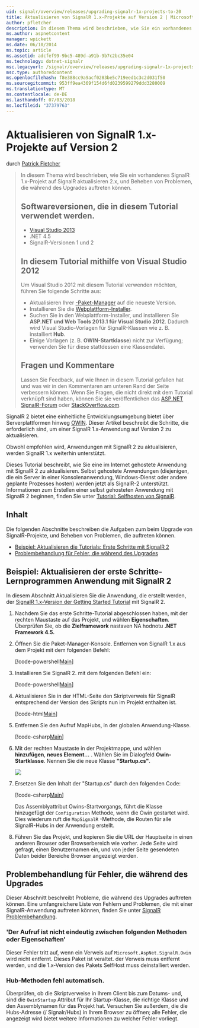 ```yaml
---
uid: signalr/overview/releases/upgrading-signalr-1x-projects-to-20
title: Aktualisieren von SignalR 1.x-Projekte auf Version 2 | Microsoft-Dokumentation
author: pfletcher
description: In diesem Thema wird beschrieben, wie Sie ein vorhandenes SignalR 1.x-Projekt auf SignalR aktualisieren 2.x, und Beheben von Problemen, die während des Upgrades auftreten können...
ms.author: aspnetcontent
manager: wpickett
ms.date: 06/10/2014
ms.topic: article
ms.assetid: adcfef99-9bc5-489d-a91b-9b7c2bc35e04
ms.technology: dotnet-signalr
msc.legacyurl: /signalr/overview/releases/upgrading-signalr-1x-projects-to-20
msc.type: authoredcontent
ms.openlocfilehash: f8e388cc9a9acf0283be5c719eed1c3c2d031f50
ms.sourcegitcommit: 953ff9ea4369f154d6fd0239599279ddd3280009
ms.translationtype: MT
ms.contentlocale: de-DE
ms.lasthandoff: 07/03/2018
ms.locfileid: "37379763"
---
```

<a name="upgrading-signalr-1x-projects-to-version-2"></a>Aktualisieren von SignalR 1.x-Projekte auf Version 2
====================
durch [Patrick Fletcher](https://github.com/pfletcher)

> In diesem Thema wird beschrieben, wie Sie ein vorhandenes SignalR 1.x-Projekt auf SignalR aktualisieren 2.x, und Beheben von Problemen, die während des Upgrades auftreten können.
> 
> ## <a name="software-versions-used-in-the-tutorial"></a>Softwareversionen, die in diesem Tutorial verwendet werden.
> 
> 
> - [Visual Studio 2013](https://www.microsoft.com/visualstudio/eng/2013-downloads)
> - .NET 4.5
> - SignalR-Versionen 1 und 2
>   
> 
> 
> ## <a name="using-visual-studio-2012-with-this-tutorial"></a>In diesem Tutorial mithilfe von Visual Studio 2012
> 
> 
> Um Visual Studio 2012 mit diesem Tutorial verwenden möchten, führen Sie folgende Schritte aus:
> 
> - Aktualisieren Ihrer [-Paket-Manager](http://docs.nuget.org/docs/start-here/installing-nuget) auf die neueste Version.
> - Installieren Sie die [Webplattform-Installer](https://www.microsoft.com/web/downloads/platform.aspx).
> - Suchen Sie in den Webplattform-Installer, und installieren Sie **ASP.NET und Web Tools 2013.1 für Visual Studio 2012**. Dadurch wird Visual Studio-Vorlagen für SignalR-Klassen wie z. B. installiert **Hub**.
> - Einige Vorlagen (z. B. **OWIN-Startklasse**) nicht zur Verfügung; verwenden Sie für diese stattdessen eine Klassendatei.
> 
> 
> ## <a name="questions-and-comments"></a>Fragen und Kommentare
> 
> Lassen Sie Feedback, auf wie Ihnen in diesem Tutorial gefallen hat und was wir in den Kommentaren am unteren Rand der Seite verbessern können. Wenn Sie Fragen, die nicht direkt mit dem Tutorial verknüpft sind haben, können Sie sie veröffentlichen das [ASP.NET SignalR-Forum](https://forums.asp.net/1254.aspx/1?ASP+NET+SignalR) oder [StackOverflow.com](http://stackoverflow.com/).


SignalR 2 bietet eine einheitliche Entwicklungsumgebung bietet über Serverplattformen hinweg [OWIN](http://owin.org). Dieser Artikel beschreibt die Schritte, die erforderlich sind, um einer SignalR 1.x-Anwendung auf Version 2 zu aktualisieren.

Obwohl empfohlen wird, Anwendungen mit SignalR 2 zu aktualisieren, werden SignalR 1.x weiterhin unterstützt.

Dieses Tutorial beschreibt, wie Sie eine im Internet gehostete Anwendung mit SignalR 2 zu aktualisieren. Selbst gehostete Anwendungen (diejenigen, die ein Server in einer Konsolenanwendung, Windows-Dienst oder andere geplante Prozesses hosten) werden jetzt als SignalR-2 unterstützt. Informationen zum Erstellen einer selbst gehosteten Anwendung mit SignalR 2 beginnen, finden Sie unter [Tutorial: Selfhosten von SignalR](../deployment/tutorial-signalr-self-host.md).

## <a name="contents"></a>Inhalt

Die folgenden Abschnitte beschreiben die Aufgaben zum beim Upgrade von SignalR-Projekte, und Beheben von Problemen, die auftreten können.

- [Beispiel: Aktualisieren die Tutorials: Erste Schritte mit SignalR 2](#example)
- [Problembehandlung für Fehler, die während des Upgrades](#troubleshooting)

<a id="example"></a>

## <a name="example-upgrading-the-getting-started-tutorial-application-to-signalr-2"></a>Beispiel: Aktualisieren der erste Schritte-Lernprogrammen Anwendung mit SignalR 2

In diesem Abschnitt Aktualisieren Sie die Anwendung, die erstellt werden, der [SignalR 1.x-Version der Getting Started Tutorial](../older-versions/index.md) mit SignalR 2.

1. Nachdem Sie das erste Schritte-Tutorial abgeschlossen haben, mit der rechten Maustaste auf das Projekt, und wählen **Eigenschaften**. Überprüfen Sie, ob die **Zielframework** nastaven NA hodnotu **.NET Framework 4.5.**
2. Öffnen Sie die Paket-Manager-Konsole. Entfernen von SignalR 1.x aus dem Projekt mit dem folgenden Befehl:

    [!code-powershell[Main](upgrading-signalr-1x-projects-to-20/samples/sample1.ps1)]
3. Installieren Sie SignalR 2. mit dem folgenden Befehl ein:

    [!code-powershell[Main](upgrading-signalr-1x-projects-to-20/samples/sample2.ps1)]
4. Aktualisieren Sie in der HTML-Seite den Skriptverweis für SignalR entsprechend der Version des Skripts nun im Projekt enthalten ist.

    [!code-html[Main](upgrading-signalr-1x-projects-to-20/samples/sample3.html)]
5. Entfernen Sie den Aufruf MapHubs, in der globalen Anwendung-Klasse.

    [!code-csharp[Main](upgrading-signalr-1x-projects-to-20/samples/sample4.cs)]
6. Mit der rechten Maustaste in der Projektmappe, und wählen **hinzufügen**, **neues Element...** . Wählen Sie im Dialogfeld **Owin-Startklasse**. Nennen Sie die neue Klasse **"Startup.cs"**.

    ![](upgrading-signalr-1x-projects-to-20/_static/image1.png)
7. Ersetzen Sie den Inhalt der "Startup.cs" durch den folgenden Code:

    [!code-csharp[Main](upgrading-signalr-1x-projects-to-20/samples/sample5.cs)]

    Das Assemblyattribut Owins-Startvorgangs, führt die Klasse hinzugefügt der `Configuration` Methode, wenn die Owin gestartet wird. Dies wiederum ruft die `MapSignalR` -Methode, die Routen für alle SignalR-Hubs in der Anwendung erstellt.
8. Führen Sie das Projekt, und kopieren Sie die URL der Hauptseite in einen anderen Browser oder Browserbereich wie vorher. Jede Seite wird gefragt, einen Benutzernamen ein, und von jeder Seite gesendeten Daten beider Bereiche Browser angezeigt werden.

<a id="troubleshooting"></a>

## <a name="troubleshooting-errors-encountered-during-upgrading"></a>Problembehandlung für Fehler, die während des Upgrades

Dieser Abschnitt beschreibt Probleme, die während des Upgrades auftreten können. Eine umfangreichere Liste von Fehlern und Problemen, die mit einer SignalR-Anwendung auftreten können, finden Sie unter [SignalR Problembehandlung](../testing-and-debugging/troubleshooting.md).

### <a name="the-call-is-ambiguous-between-the-following-methods-or-properties"></a>'Der Aufruf ist nicht eindeutig zwischen folgenden Methoden oder Eigenschaften'

Dieser Fehler tritt auf, wenn ein Verweis auf `Microsoft.AspNet.SignalR.Owin` wird nicht entfernt. Dieses Paket ist veraltet. der Verweis muss entfernt werden, und die 1.x-Version des Pakets SelfHost muss deinstalliert werden.

### <a name="hub-methods-fail-silently"></a>Hub-Methoden fehl automatisch.

Überprüfen, ob die Skriptverweise in Ihrem Client bis zum Datums- und, sind die `OwinStartup` Attribut für Ihr Startup-Klasse, die richtige Klasse und den Assemblynamen für das Projekt hat. Versuchen Sie außerdem, die die Hubs-Adresse (/ Signalr/Hubs) in Ihrem Browser zu öffnen; alle Fehler, die angezeigt wird bietet weitere Informationen zu welcher Fehler vorliegt.
